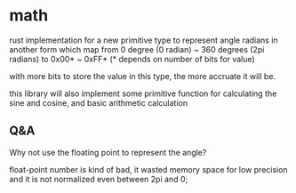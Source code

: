 # math
rust implementation for a new primitive type to represent angle radians in another form 
which map from 0 degree (0 radian) ~ 360 degrees (2pi radians) to 0x00* ~ 0xFF* (* depends on number of bits for value)

with more bits to store the value in this type, the more accruate it will be.

this library will also implement some primitive function for calculating the sine and cosine, and basic arithmetic calculation

## Q&A

Why not use the floating point to represent the angle? 

float-point number is kind of bad, it wasted memory space for low precision and it is not normalized even between 2pi and 0; 
